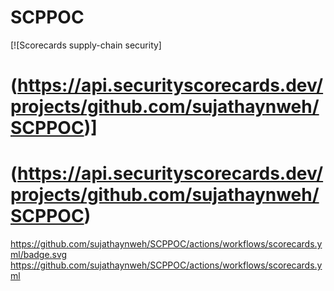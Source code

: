 # SCPPOC

[![Scorecards supply-chain security]

# (https://api.securityscorecards.dev/projects/github.com/sujathaynweh/SCPPOC)]
# (https://api.securityscorecards.dev/projects/github.com/sujathaynweh/SCPPOC)

https://github.com/sujathaynweh/SCPPOC/actions/workflows/scorecards.yml/badge.svg
https://github.com/sujathaynweh/SCPPOC/actions/workflows/scorecards.yml
